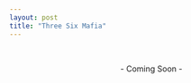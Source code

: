 ```yaml
---
layout: post
title: "Three Six Mafia"
---
```



<br/>
<p style="text-align:center;">- Coming Soon -</p>
